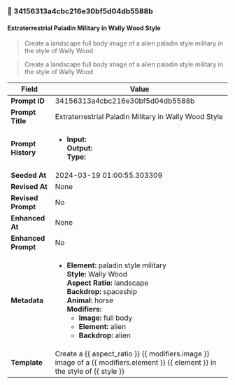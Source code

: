 

### 📜 34156313a4cbc216e30bf5d04db5588b

#### Extraterrestrial Paladin Military in Wally Wood Style

> Create a landscape full body image of a alien paladin style military in the style of Wally Wood

> Create a landscape full body image of a alien paladin style military in the style of Wally Wood

| Field          | Value                                                                                                                                                                      |
|----------------|----------------------------------------------------------------------------------------------------------------------------------------------------------------------------|
| **Prompt ID**  | 34156313a4cbc216e30bf5d04db5588b                                                                                                                                                            |
| **Prompt Title**  | Extraterrestrial Paladin Military in Wally Wood Style                                                                                                                                                            |
| **Prompt History** | <ul><li>**Input:**  <br> **Output:**  <br> **Type:** </li></ul> |
| **Seeded At** | 2024-03-19 01:00:55.303309                                                                                                                                                   |
| **Revised At** | None                                                                                                                                                   |
| **Revised Prompt** | No                                                                                                                                                                      |
| **Enhanced At** | None                                                                                                                                                  |
| **Enhanced Prompt** | No                                                                                                                                                                    |
| **Metadata**   | <ul><li>**Element:** paladin style military <br> **Style:** Wally Wood <br> **Aspect Ratio:** landscape <br> **Backdrop:** spaceship <br> **Animal:** horse <br> **Modifiers:**<ul><li>**Image:** full body</li><li>**Element:** alien</li><li>**Backdrop:** alien</li></ul></li></ul> |
| **Template**   | Create a {{ aspect_ratio }} {{ modifiers.image }} image of a {{ modifiers.element }} {{ element }} in the style of {{ style }}                                                                                                                                           |



